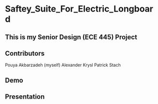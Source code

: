 # Saftey_Suite_For_Electric_Longboard
This is my Senior Design (ECE 445) Project
-----

Contributors
-----
Pouya Akbarzadeh (myself)
Alexander Krysl
Patrick Stach 

Demo
-----

Presentation
-----

